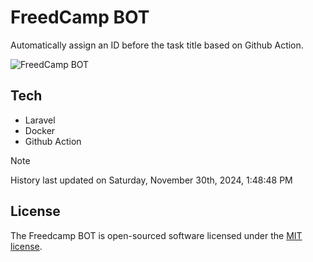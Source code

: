 # FreedCamp BOT

Automatically assign an ID before the task title based on Github Action.

![FreedCamp BOT](https://repository-images.githubusercontent.com/737932867/7d34798b-2680-471c-b089-a78a718d3d6a)

## Tech

- Laravel
- Docker
- Github Action

> [!NOTE]  
> History last updated on Saturday, November 30th, 2024, 1:48:48 PM

## License

The Freedcamp BOT is open-sourced software licensed under the [MIT license](https://opensource.org/licenses/MIT).
